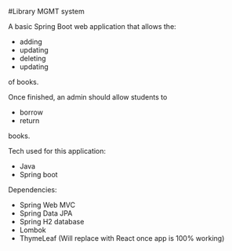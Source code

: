 #Library MGMT system

A basic Spring Boot web application that allows the:

- adding
- updating
- deleting
- updating 

of books. 

Once finished, an admin should allow students to 

- borrow
- return

books.

Tech used for this application:

- Java
- Spring boot

Dependencies:

- Spring Web MVC
- Spring Data JPA
- Spring H2 database
- Lombok
- ThymeLeaf (Will replace with React once app is 100% working)